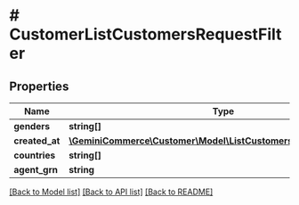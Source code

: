 # # CustomerListCustomersRequestFilter


## Properties


Name | Type | Description | Notes
------------ | ------------- | ------------- | -------------
**genders**| **string[]** |   | [optional]
**created_at**| [**\GeminiCommerce\Customer\Model\ListCustomersRequestFilterDate[]**](ListCustomersRequestFilterDate.md) |   | [optional]
**countries**| **string[]** |   | [optional]
**agent_grn**| **string** |   | [optional]


[[Back to Model list]](../../README.md#models) [[Back to API list]](../../README.md#endpoints) [[Back to README]](../../README.md)